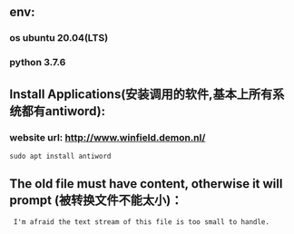 ## env:
### os ubuntu 20.04(LTS)
### python 3.7.6

## Install Applications(安装调用的软件,基本上所有系统都有antiword):
### website url: http://www.winfield.demon.nl/
    
    sudo apt install antiword


## The old file must have content, otherwise it will prompt (被转换文件不能太小)：
     I'm afraid the text stream of this file is too small to handle.
